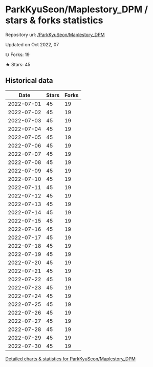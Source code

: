 # ParkKyuSeon/Maplestory_DPM / stars & forks statistics

Repository url: [/ParkKyuSeon/Maplestory_DPM](https://github.com/ParkKyuSeon/Maplestory_DPM)

Updated on Oct 2022, 07

☋ Forks: 19

★ Stars: 45

## Historical data
| Date | Stars | Forks |
|------|-------|-------|
| 2022-07-01 | 45 | 19 | 
| 2022-07-02 | 45 | 19 | 
| 2022-07-03 | 45 | 19 | 
| 2022-07-04 | 45 | 19 | 
| 2022-07-05 | 45 | 19 | 
| 2022-07-06 | 45 | 19 | 
| 2022-07-07 | 45 | 19 | 
| 2022-07-08 | 45 | 19 | 
| 2022-07-09 | 45 | 19 | 
| 2022-07-10 | 45 | 19 | 
| 2022-07-11 | 45 | 19 | 
| 2022-07-12 | 45 | 19 | 
| 2022-07-13 | 45 | 19 | 
| 2022-07-14 | 45 | 19 | 
| 2022-07-15 | 45 | 19 | 
| 2022-07-16 | 45 | 19 | 
| 2022-07-17 | 45 | 19 | 
| 2022-07-18 | 45 | 19 | 
| 2022-07-19 | 45 | 19 | 
| 2022-07-20 | 45 | 19 | 
| 2022-07-21 | 45 | 19 | 
| 2022-07-22 | 45 | 19 | 
| 2022-07-23 | 45 | 19 | 
| 2022-07-24 | 45 | 19 | 
| 2022-07-25 | 45 | 19 | 
| 2022-07-26 | 45 | 19 | 
| 2022-07-27 | 45 | 19 | 
| 2022-07-28 | 45 | 19 | 
| 2022-07-29 | 45 | 19 | 
| 2022-07-30 | 45 | 19 | 


[Detailed charts & statistics for ParkKyuSeon/Maplestory_DPM](https://reviewgithub.com/rep/ParkKyuSeon/Maplestory_DPM)
